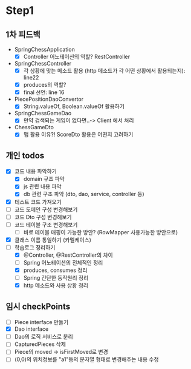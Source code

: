 # Step1 

## 1차 피드백
- SpringChessApplication
    - [x] Controller 어노테이션의 역할? RestController
    
- SpringChessController
    - [x] 각 상황에 맞는 메소드 활용 (http 메소드가 각 어떤 상황에서 활용되는지): line22
    - [x] produces의 역할?
    - [x] final 선언: line 16
    
- PiecePositionDaoConvertor
    - [x] String.valueOf, Boolean.valueOf 활용하기
    
- SpringChessGameDao
    - [x] 만약 검색되는 게임이 없다면..-> Client 에서 처리
    
- ChessGameDto
    - [x] 맵 활용 이유?! ScoreDto 활용은 어떤지 고려하기
    
## 개인 todos
- [x] 코드 내용 파악하기
    - [x] domain 구조 파악
    - [x] js 관련 내용 파악
    - [x] db 관련 구조 파악 (dto, dao, service, controller 등)
- [x] 테스트 코드 가져오기
- [ ] 코드 도메인 구성 변경해보기
- [ ] 코드 Dto 구성 변경해보기
- [ ] 코드 테이블 구조 변경해보기
    - [ ] 바로 테이블 매핑이 가능한 방안? (RowMapper 사용가능한 방안으로)
- [x] 클래스 이름 통일하기 (카멜케이스) 
- [ ] 학습로그 정리하기
    - [x] @Controller, @RestController의 차이
    - [ ] Spring 어노테이션의 전체적인 정리
    - [x] produces, consumes 정리
    - [ ] Spring 간단한 동작원리 정리
    - [x] http 메소드와 사용 상황 정리    

## 임시 checkPoints
- [ ] Piece interface 만들기
- [x] Dao interface
- [ ] Dao의 로직 서비스로 분리
- [ ] CapturedPieces 삭제
- [ ] Piece의 moved -> isFirstMoved로 변경
- [ ] (0,0)의 위치정보를 "a1"등의 문자열 형태로 변경해주는 내용 수정